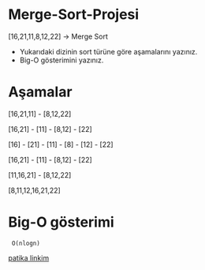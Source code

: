 # Merge-Sort-Projesi

[16,21,11,8,12,22] -> Merge Sort

- Yukarıdaki dizinin sort türüne göre aşamalarını yazınız.
- Big-O gösterimini yazınız.

# Aşamalar

[16,21,11] - [8,12,22]

[16,21] - [11] - [8,12] - [22]

[16] - [21] - [11] - [8] - [12] - [22]

[16,21] - [11] - [8,12] - [22]

[11,16,21] - [8,12,22]

[8,11,12,16,21,22]


# Big-O gösterimi 

```
 O(nlogn)

```

[patika linkim](https://app.patika.dev/elifozaydin)
